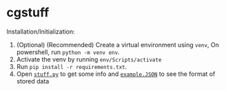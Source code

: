 # cgstuff

Installation/Initialization:

1. (Optional) (Recommended) Create a virtual environment using `venv`, On powershell, run `python -m venv env`.
2. Activate the venv by running `env/Scripts/activate`
3. Run `pip install -r requirements.txt`.
4. Open [`stuff.py`](stuff.py) to get some info and [`example.JSON`](example.JSON) to see the format of stored data
